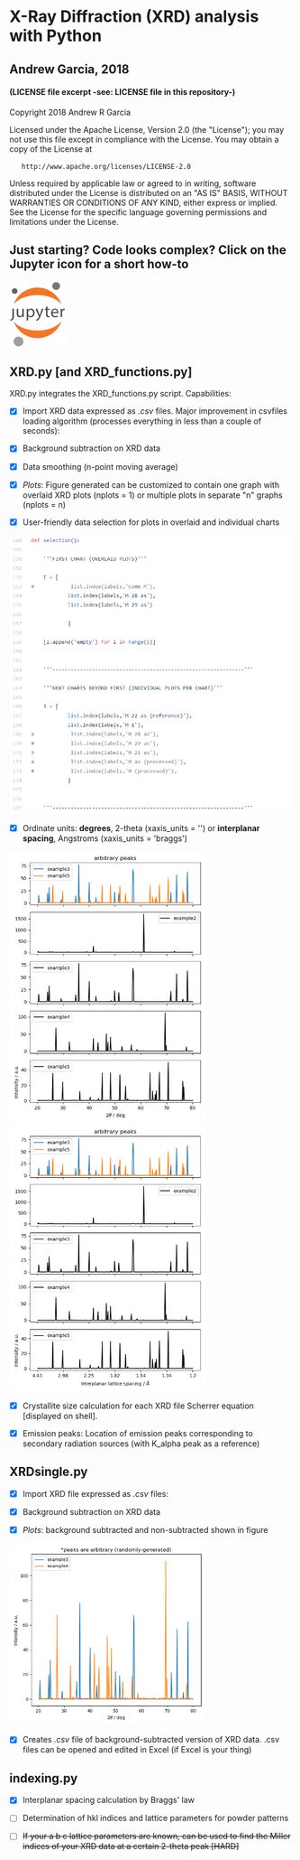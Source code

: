# X-Ray Diffraction (XRD) analysis with Python
## Andrew Garcia, 2018
#### (LICENSE file excerpt -see: LICENSE file in this repository-)

   Copyright 2018 Andrew R Garcia

   Licensed under the Apache License, Version 2.0 (the "License");
   you may not use this file except in compliance with the License.
   You may obtain a copy of the License at

       http://www.apache.org/licenses/LICENSE-2.0

   Unless required by applicable law or agreed to in writing, software
   distributed under the License is distributed on an "AS IS" BASIS,
   WITHOUT WARRANTIES OR CONDITIONS OF ANY KIND, either express or implied.
   See the License for the specific language governing permissions and
   limitations under the License.

## Just starting? Code looks complex? Click on the Jupyter icon for a short how-to
<a href="https://github.com/andrewrgarcia/xRD/blob/master/howto.ipynb"><img src="jupyter.png" alt="drawing" width="100"/></a>


## XRD.py [and XRD_functions.py]
XRD.py integrates the XRD_functions.py script. Capabilities:

- [x] Import XRD data expressed as *.csv* files. Major improvement in csvfiles loading algorithm (processes everything in less than a couple of seconds):

- [x] Background subtraction on XRD data

- [x] Data smoothing (n-point moving average)

- [x] *Plots*: Figure generated can be customized to contain one graph with overlaid XRD plots (nplots = 1) or multiple plots in separate "n" graphs (nplots = n)

- [x] User-friendly data selection for plots in overlaid and individual charts

<img src="XRD_datasel.png" alt="drawing" width="500"/>

- [x] Ordinate units: **degrees**, 2-theta (xaxis_units = '') or **interplanar spacing**, Angstroms (xaxis_units = 'braggs')

<img src="XRD_angle.png" alt="drawing" width="350"/><img src="XRD_dhkl.png" alt="drawing" width="350"/>


- [x] Crystallite size calculation for each XRD file
Scherrer equation [displayed on shell].

- [x] Emission peaks: Location of emission peaks corresponding to secondary radiation sources (with K_alpha peak as a reference)

## XRDsingle.py

- [x] Import XRD file expressed as *.csv* files:

- [x] Background subtraction on XRD data

- [x] *Plots*: background subtracted and non-subtracted shown in figure

<img src="XRDsingle_Figure_1.png" alt="drawing" width="350"/>

- [x] Creates *.csv* file of background-subtracted version of XRD data. .csv files can be opened and edited in Excel (if Excel is your thing)

## indexing.py

- [x] Interplanar spacing calculation by Braggs' law

- [ ] Determination of hkl indices and lattice parameters for powder patterns

- [ ]  ~~If your a b c lattice parameters are known, can be used to find the Miller indices of your XRD data at a certain 2-theta peak [HARD]~~
